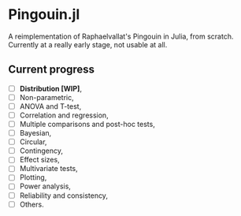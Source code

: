 # Pingouin.jl

A reimplementation of Raphaelvallat's Pingouin in Julia, from scratch.
Currently at a really early stage, not usable at all.

## Current progress

- [ ] **Distribution [WIP]**,
- [ ] Non-parametric,
- [ ] ANOVA and T-test,
- [ ] Correlation and regression,
- [ ] Multiple comparisons and post-hoc tests,
- [ ] Bayesian,
- [ ] Circular,
- [ ] Contingency,
- [ ] Effect sizes,
- [ ] Multivariate tests,
- [ ] Plotting,
- [ ] Power analysis,
- [ ] Reliability and consistency,
- [ ] Others.
